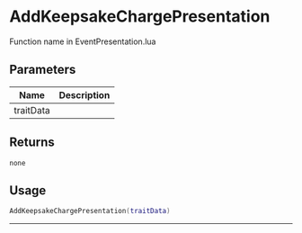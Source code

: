 # AddKeepsakeChargePresentation

Function name in EventPresentation.lua

## Parameters

| Name      | Description |
| --------- | ----------- |
| traitData |             |

## Returns

`none`

## Usage

```lua
AddKeepsakeChargePresentation(traitData)
```

---
